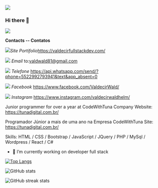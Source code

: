 
<!--
**ValdecirWaldhelm/ValdecirWaldhelm** is a ✨ _special_ ✨ repository because its `README.md` (this file) appears on your GitHub profile.

Here are some ideas to get you started:

- 🔭 I’m currently working on ...
- 🌱 I’m currently learning ...
- 👯 I’m looking to collaborate on ...
- 🤔 I’m looking for help with ...
- 💬 Ask me about ...
- 📫 How to reach me: ...
- 😄 Pronouns: ...
- ⚡ Fun fact: ...
-->

![](https://www.imagemhost.com.br/image/zlxEi)

### Hi there 👋

![](https://www.imagemhost.com.br/images/2021/03/05/img_perfil.png)

**Contacts  --  Contatos**

![](https://www.imagemhost.com.br/images/2021/03/05/email2_gold_R-removebg-preview.png)*Site Portifolio*https://valdecirfullstackdev.com/

![](https://www.imagemhost.com.br/images/2021/03/05/email_R_gold__1_-removebg-preview.png) *Email* to:valdwald81@gmail.com

![](https://www.imagemhost.com.br/images/2021/03/05/email_R_gold__2_-removebg-preview.png)  *Telefone* <https://api.whatsapp.com/send/?phone=5522992793941&text&app_absent=0>

![](https://www.imagemhost.com.br/images/2021/03/05/facebook-removebg-preview.png) *Facebook* https://www.facebook.com/ValdecirWald/

![](https://www.imagemhost.com.br/images/2021/03/05/instagram-removebg-preview.png)  *Instagram* https://www.instagram.com/valdecirwaldhelm/

Junior programmer for over a year at CodeWithTuna Company Website: https://tunadigital.com.br/

Programador Júnior a mais de uma ano na Empresa CodeWithTuna Site: https://tunadigital.com.br/

Skills: HTML / CSS / Bootstrap / JavaScript / JQuery / PHP / MySql / Wordpress / React / C#

- 🔭 I’m currently working on developer full stack  

[![Top Langs](https://github-readme-stats.vercel.app/api/top-langs/?username=ValdecirWaldhelm)](https://github.com/anuraghazra/github-readme-stats)

![GitHub stats](https://github-readme-stats.vercel.app/api?username=ValdecirWaldhelm&show_icons=true)  

![GitHub streak stats](https://github-readme-streak-stats.herokuapp.com/?user=ValdecirWaldhelm)  

